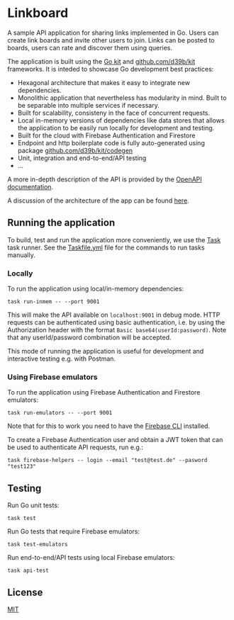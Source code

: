 # Linkboard

A sample API application for sharing links implemented in Go.
Users can create link boards and invite other users to join.
Links can be posted to boards, users can rate and discover them using queries.

The application is built using the [Go kit](https://github.com/go-kit/kit) and [github.com/d39b/kit](https://github.com/d39b/kit) frameworks.
It is inteded to showcase Go development best practices:

- Hexagonal architecture that makes it easy to integrate new dependencies. 
- Monolithic application that nevertheless has modularity in mind. Built to be separable into multiple services if necessary.
- Built for scalability, consisteny in the face of concurrent requests.
- Local in-memory versions of dependencies like data stores that allows the application to be easily run locally for development and testing.
- Built for the cloud with Firebase Authentication and Firestore
- Endpoint and http boilerplate code is fully auto-generated using package [github.com/d39b/kit/codegen](https://pkg.go.dev/github.com/d39b/kit/codegen)
- Unit, integration and end-to-end/API testing
- ...

A more in-depth description of the API is provided by the [OpenAPI documentation](api/openapi.html).

A discussion of the architecture of the app can be found [here](architecture.md).

## Running the application

To build, test and run the application more conveniently, we use the [Task](https://taskfile.dev) task runner. See the [Taskfile.yml](Taskfile.yml) file for the commands to run tasks manually.

### Locally

To run the application using local/in-memory dependencies:

```Shell
task run-inmem -- --port 9001
```

This will make the API available on `localhost:9001` in debug mode.
HTTP requests can be authenticated using basic authentication, i.e. by using the Authorization header with the format `Basic base64(userId:password)`.
Note that any userId/password combination will be accepted.

This mode of running the application is useful for development and interactive testing e.g. with Postman.

### Using Firebase emulators

To run the application using Firebase Authentication and Firestore emulators:

```Shell
task run-emulators -- --port 9001
```

Note that for this to work you need to have the [Firebase CLI](https://firebase.google.com/docs/cli) installed.

To create a Firebase Authentication user and obtain a JWT token that can be used to authenticate API requests, run e.g.: 

```Shell
task firebase-helpers -- login --email "test@test.de" --pasword "test123"
```

## Testing

Run Go unit tests:

```Shell
task test
```

Run Go tests that require Firebase emulators:

```Shell
task test-emulators
```

Run end-to-end/API tests using local Firebase emulators:

```Shell
task api-test
```

## License

[MIT](LICENSE)




